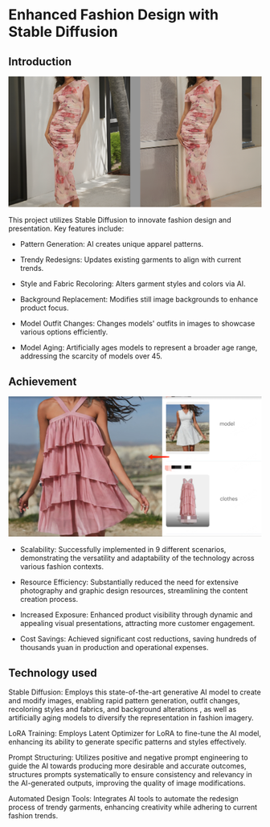 
# Enhanced Fashion Design with Stable Diffusion



## Introduction

 

 ![plot](https://github.com/chloeeliu/LLMs-application/blob/4dbcbd6a6cc1f12e0ee14b5b1098e042c6884fee/image/sd/f8bdd457-2193-48ea-82d4-1bcf7767705e.png)


This project utilizes Stable Diffusion to innovate fashion design and presentation. Key features include:

- Pattern Generation: AI creates unique apparel patterns.

- Trendy Redesigns: Updates existing garments to align with current trends.

- Style and Fabric Recoloring: Alters garment styles and colors via AI.

- Background Replacement: Modifies still image backgrounds to enhance product focus.

- Model Outfit Changes: Changes models' outfits in images to showcase various options efficiently.

- Model Aging: Artificially ages models to represent a broader age range, addressing the scarcity of models over 45.

 

 

## Achievement


 ![plot](https://github.com/chloeeliu/LLMs-application/blob/4dbcbd6a6cc1f12e0ee14b5b1098e042c6884fee/image/sd/2e9ab52f-7d92-4f9e-9cf7-c9c1120b3572.png)


- Scalability: Successfully implemented in 9 different scenarios, demonstrating the versatility and adaptability of the technology across various fashion contexts.

- Resource Efficiency: Substantially reduced the need for extensive photography and graphic design resources, streamlining the content creation process.

- Increased Exposure: Enhanced product visibility through dynamic and appealing visual presentations, attracting more customer engagement.

- Cost Savings: Achieved significant cost reductions, saving hundreds of thousands yuan in production and operational expenses.

 

 

## Technology used


Stable Diffusion: Employs this state-of-the-art generative AI model to create and modify images, enabling rapid pattern generation, outfit changes, recoloring styles and fabrics, and background alterations , as well as artificially aging models to diversify the representation in fashion imagery.

LoRA Training: Employs Latent Optimizer for LoRA to fine-tune the AI model, enhancing its ability to generate specific patterns and styles effectively.

Prompt Structuring: Utilizes positive and negative prompt engineering to guide the AI towards producing more desirable and accurate outcomes, structures prompts systematically to ensure consistency and relevancy in the AI-generated outputs, improving the quality of image modifications.

Automated Design Tools: Integrates AI tools to automate the redesign process of trendy garments, enhancing creativity while adhering to current fashion trends.


